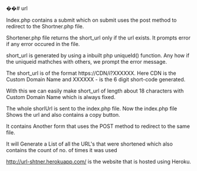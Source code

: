 ��# url

Index.php contains a submit which on submit uses the post method to redirect to the Shortner.php file.


Shortener.php file returns the short_url only if the url exists. It prompts error if any error occured in the file.


short_url is generated by using a inbuilt php uniqueId() function. Any how if the uniqueid mathches with others, we prompt the error message.


The short_url is of the format https://CDN/i?XXXXXX. Here CDN is the Custom Domain Name and XXXXXX - is the 6 digit short-code generated. 


With this we can easily make short_url of length about 18 characters with Custom Domain Name  which is always fixed.


The whole shorlUrl is sent to the index.php file. Now the index.php file Shows the url and also contains a copy button. 


It contains Another form that uses the POST method to redirect to the same file.


It will Generate a List of all the URL's that were shortened which also contains the count of no. of times it was used




http://url-shtner.herokuapp.com/ is the website that is hosted using Heroku.
